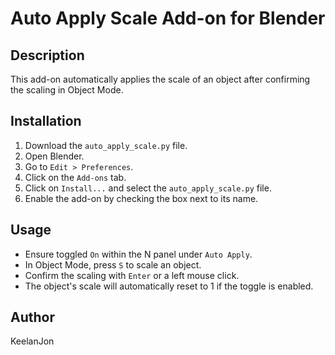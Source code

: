 # Auto Apply Scale Add-on for Blender

## Description
This add-on automatically applies the scale of an object after confirming the scaling in Object Mode.

## Installation
1. Download the `auto_apply_scale.py` file.
2. Open Blender.
3. Go to `Edit > Preferences`.
4. Click on the `Add-ons` tab.
5. Click on `Install...` and select the `auto_apply_scale.py` file.
6. Enable the add-on by checking the box next to its name.

## Usage
- Ensure toggled `On` within the N panel under `Auto Apply`.
- In Object Mode, press `S` to scale an object.
- Confirm the scaling with `Enter` or a left mouse click.
- The object's scale will automatically reset to 1 if the toggle is enabled.

## Author
KeelanJon
